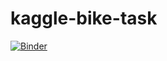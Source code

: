 # kaggle-bike-task

[![Binder](https://mybinder.org/badge_logo.svg)](https://mybinder.org/v2/gh/JalalMirzayev/kaggle-bike-task/main)
